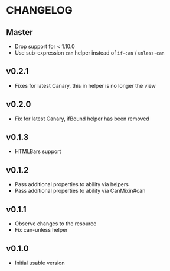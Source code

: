 # CHANGELOG

## Master

* Drop support for < 1.10.0
* Use sub-expression `can` helper instead of `if-can` / `unless-can`

## v0.2.1

* Fixes for latest Canary, this in helper is no longer the view

## v0.2.0

* Fix for latest Canary, ifBound helper has been removed

## v0.1.3

* HTMLBars support

## v0.1.2

* Pass additional properties to ability via helpers
* Pass additional properties to ability via CanMixin#can

## v0.1.1

* Observe changes to the resource
* Fix can-unless helper

## v0.1.0

* Initial usable version